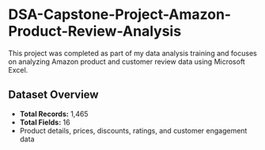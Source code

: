 # DSA-Capstone-Project-Amazon-Product-Review-Analysis
This project was completed as part of my data analysis training and focuses on analyzing Amazon product and customer review data using Microsoft Excel. 
## Dataset Overview
- **Total Records:** 1,465
- **Total Fields:** 16
- Product details, prices, discounts, ratings, and customer engagement data

